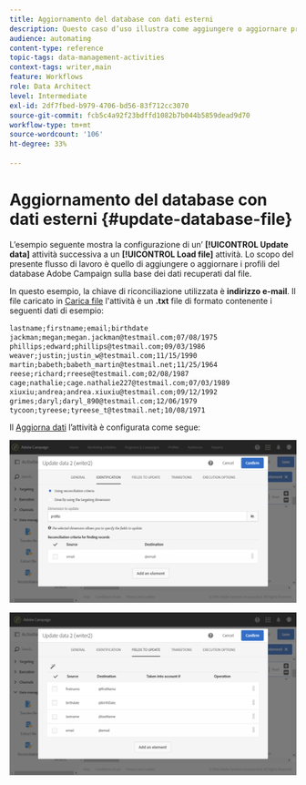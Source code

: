 ```yaml
---
title: Aggiornamento del database con dati esterni
description: Questo caso d’uso illustra come aggiungere o aggiornare profili al database di Adobe Campaign con i dati recuperati dal file.
audience: automating
content-type: reference
topic-tags: data-management-activities
context-tags: writer,main
feature: Workflows
role: Data Architect
level: Intermediate
exl-id: 2df7fbed-b979-4706-bd56-83f712cc3070
source-git-commit: fcb5c4a92f23bdffd1082b7b044b5859dead9d70
workflow-type: tm+mt
source-wordcount: '106'
ht-degree: 33%

---
```


# Aggiornamento del database con dati esterni {#update-database-file}

L’esempio seguente mostra la configurazione di un’ **[!UICONTROL Update data]** attività successiva a un **[!UICONTROL Load file]** attività. Lo scopo del presente flusso di lavoro è quello di aggiungere o aggiornare i profili del database Adobe Campaign sulla base dei dati recuperati dal file.

In questo esempio, la chiave di riconciliazione utilizzata è **indirizzo e-mail**. Il file caricato in [Carica file](../../automating/using/load-file.md) l&#39;attività è un **.txt** file di formato contenente i seguenti dati di esempio:

```
lastname;firstname;email;birthdate
jackman;megan;megan.jackman@testmail.com;07/08/1975
phillips;edward;phillips@testmail.com;09/03/1986
weaver;justin;justin_w@testmail.com;11/15/1990
martin;babeth;babeth_martin@testmail.net;11/25/1964
reese;richard;rreese@testmail.com;02/08/1987
cage;nathalie;cage.nathalie227@testmail.com;07/03/1989
xiuxiu;andrea;andrea.xiuxiu@testmail.com;09/12/1992
grimes;daryl;daryl_890@testmail.com;12/06/1979
tycoon;tyreese;tyreese_t@testmail.net;10/08/1971
```

Il [Aggiorna dati](../../automating/using/update-data.md) l’attività è configurata come segue:

![](assets/deduplication_example2_writer1.png)

![](assets/deduplication_example2_writer2.png)
